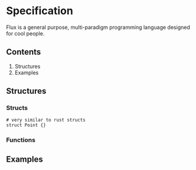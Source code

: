 # Specification

Flux is a general purpose, multi-paradigm programming language designed for cool people.

## Contents

1. Structures
1. Examples

## Structures

### Structs

```
# very similar to rust structs
struct Point {}
```

### Functions

## Examples
